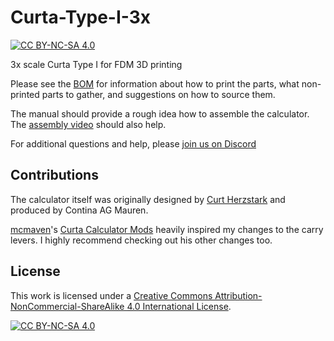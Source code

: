# Curta-Type-I-3x
[![CC BY-NC-SA 4.0][cc-by-nc-sa-shield]][cc-by-nc-sa]

3x scale Curta Type I for FDM 3D printing

Please see the [BOM](https://docs.google.com/spreadsheets/d/16EJePozXW-uC6UFISzyT2eMk7c8wh6v-EP5L1U8fzfM/edit?usp=sharing) for information about how to print the parts, what non-printed parts to gather, and suggestions on how to source them.

The manual should provide a rough idea how to assemble the calculator.
The [assembly video](https://youtu.be/zh2Z11miQ0w) should also help.

For additional questions and help, please [join us on Discord](https://discord.gg/TjvdKUyb)

## Contributions
The calculator itself was originally designed by [Curt Herzstark](https://en.wikipedia.org/wiki/Curt_Herzstark) and produced by Contina AG Mauren.

[mcmaven](https://www.thingiverse.com/mcmaven)'s [Curta Calculator Mods](https://www.thingiverse.com/thing:3126676) heavily inspired my changes to the carry levers. I highly recommend checking out his other changes too.

## License
This work is licensed under a
[Creative Commons Attribution-NonCommercial-ShareAlike 4.0 International License][cc-by-nc-sa].

[![CC BY-NC-SA 4.0][cc-by-nc-sa-image]][cc-by-nc-sa]

[cc-by-nc-sa]: http://creativecommons.org/licenses/by-nc-sa/4.0/
[cc-by-nc-sa-image]: https://licensebuttons.net/l/by-nc-sa/4.0/88x31.png
[cc-by-nc-sa-shield]: https://img.shields.io/badge/License-CC%20BY--NC--SA%204.0-lightgrey.svg
